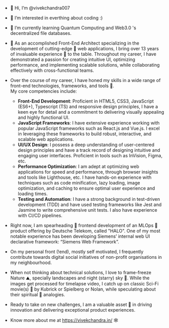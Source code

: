 - 👋 Hi, I’m @vivekchandra007
- 👀 I’m interested in everthing about coding :) 
- 🌱 I’m currently learning Quantum Computing and Web3.0 's decentralized file databases.

- 🏢 As an accomplished Front-End Architect specializing in the development of cutting-edge 🔪 web applications, I bring over 13 years of invaluable experience 💎 to the table. Throughout my career, I have demonstrated a passion for creating intuitive UI, optimizing performance, and implementing scalable solutions, while collaborating effectively with cross-functional teams.

- Over the course of my career, I have honed my skills in a wide range of front-end technologies, frameworks, and tools 🧰.    
My core competencies include:
  - **Front-End Development**: Proficient in HTML5, CSS3, JavaScript (ES6+), Typescript (TS) and responsive design principles, I have a keen eye for detail and a commitment to delivering visually appealing and highly functional UI.
  - **JavaScript Frameworks**: I have extensive experience working with popular JavaScript frameworks such as React.js and Vue.js. I excel in leveraging these frameworks to build robust, interactive, and scalable web applications.
  - **UI/UX Design**: I possess a deep understanding of user-centered design principles and have a track record of designing intuitive and engaging user interfaces. Proficient in tools such as InVision, Figma, etc.
  - **Performance Optimization**: I am adept at optimizing web applications for speed and performance, through browser insights and tools like Lighthouse, etc. I have hands-on experience with techniques such as code minification, lazy loading, image optimization, and caching to ensure optimal user experience and loading times. 
  - **Testing and Automation**: I have a strong background in test-driven development (TDD) and have used testing frameworks like Jest and Jasmine to write comprehensive unit tests. I also have experience with CI/CD pipelines.

- Right now, I am spearheading 🏹 frontend development of an MLOps 🤖 product offering by Deutsche Telekom, called "HALO".
One of my most notable experience has been developing Siemens’ internal web UI declarative framework: “Siemens Web Framework”.

- On my personal front (!end), mostly self motivated, I frequently contribute towards digital social initiatives of non-profit organisations in my neighbourhood.

- When not thinking about technical solutions, I love to frame-freeze Nature ⛰️, specially landscapes and night (starry) sky 🌃. While the images get processed for timelapse video, I catch up on classic Sci-Fi movie(s) 🎥 by Kubrick or Spielberg or Nolan, while speculating about their spiritual 🙏 analogies.

- Ready to take on new challenges, I am a valuable asset 💎 in driving innovation and delivering exceptional product experiences.

- Know more about me at https://vivekchandra.in/ 🕸️

<!---
vivekchandra007/vivekchandra007 is a ✨ special ✨ repository because its `README.md` (this file) appears on your GitHub profile.
You can click the Preview link to take a look at your changes.
--->
